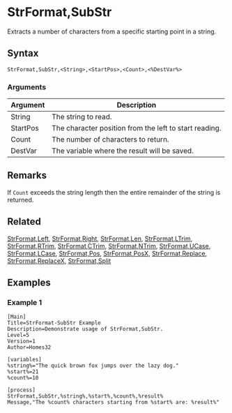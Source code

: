 # StrFormat,SubStr

Extracts a number of characters from a specific starting point in a string.

## Syntax

```pebakery
StrFormat,SubStr,<String>,<StartPos>,<Count>,<%DestVar%>
```

### Arguments

| Argument | Description |
| --- | --- |
| String | The string to read. |
| StartPos | The character position from the left to start reading. |
| Count | The number of characters to return. |
| DestVar | The variable where the result will be saved. |

## Remarks

If `Count` exceeds the string length then the entire remainder of the string is returned.

## Related

[StrFormat,Left](./Left.md), [StrFormat,Right](./Right.md), [StrFormat,Len](./Len.md), [StrFormat,LTrim](./LTrim.md), [StrFormat,RTrim](./RTrim.md), [StrFormat,CTrim](./CTrim.md), [StrFormat,NTrim](./NTrim.md), [StrFormat,UCase](./UCase.md), [StrFormat,LCase](./LCase.md), [StrFormat,Pos](./Pos.md), [StrFormat,PosX](./PosX.md), [StrFormat,Replace](./Replace.md), [StrFormat,ReplaceX](./ReplaceX.md), [StrFormat,Split](./Split)

## Examples

### Example 1

```pebakery
[Main]
Title=StrFormat-SubStr Example
Description=Demonstrate usage of StrFormat,SubStr.
Level=5
Version=1
Author=Homes32

[variables]
%string%="The quick brown fox jumps over the lazy dog."
%start%=21
%count%=10

[process]
StrFormat,SubStr,%string%,%start%,%count%,%result%
Message,"The %count% characters starting from %start% are: %result%"
```